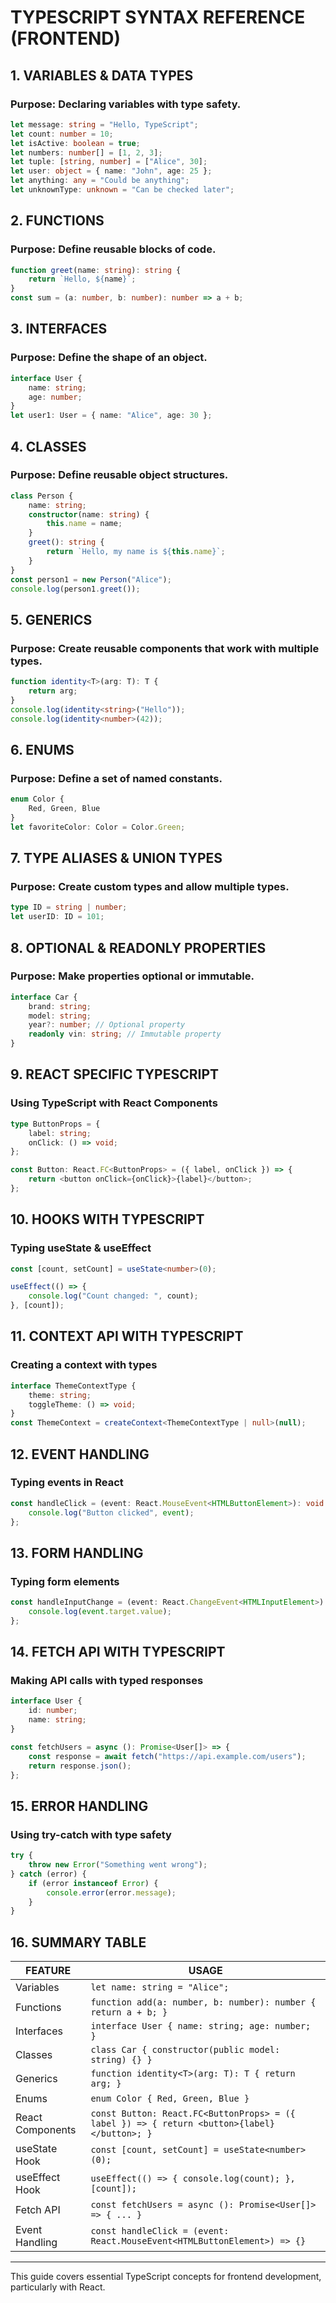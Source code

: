 # TYPESCRIPT SYNTAX REFERENCE (FRONTEND)

## 1. VARIABLES & DATA TYPES
### Purpose: Declaring variables with type safety.
```typescript
let message: string = "Hello, TypeScript";
let count: number = 10;
let isActive: boolean = true;
let numbers: number[] = [1, 2, 3];
let tuple: [string, number] = ["Alice", 30];
let user: object = { name: "John", age: 25 };
let anything: any = "Could be anything";
let unknownType: unknown = "Can be checked later";
```

## 2. FUNCTIONS
### Purpose: Define reusable blocks of code.
```typescript
function greet(name: string): string {
    return `Hello, ${name}`;
}
const sum = (a: number, b: number): number => a + b;
```

## 3. INTERFACES
### Purpose: Define the shape of an object.
```typescript
interface User {
    name: string;
    age: number;
}
let user1: User = { name: "Alice", age: 30 };
```

## 4. CLASSES
### Purpose: Define reusable object structures.
```typescript
class Person {
    name: string;
    constructor(name: string) {
        this.name = name;
    }
    greet(): string {
        return `Hello, my name is ${this.name}`;
    }
}
const person1 = new Person("Alice");
console.log(person1.greet());
```

## 5. GENERICS
### Purpose: Create reusable components that work with multiple types.
```typescript
function identity<T>(arg: T): T {
    return arg;
}
console.log(identity<string>("Hello"));
console.log(identity<number>(42));
```

## 6. ENUMS
### Purpose: Define a set of named constants.
```typescript
enum Color {
    Red, Green, Blue
}
let favoriteColor: Color = Color.Green;
```

## 7. TYPE ALIASES & UNION TYPES
### Purpose: Create custom types and allow multiple types.
```typescript
type ID = string | number;
let userID: ID = 101;
```

## 8. OPTIONAL & READONLY PROPERTIES
### Purpose: Make properties optional or immutable.
```typescript
interface Car {
    brand: string;
    model: string;
    year?: number; // Optional property
    readonly vin: string; // Immutable property
}
```

## 9. REACT SPECIFIC TYPESCRIPT
### Using TypeScript with React Components
```typescript
type ButtonProps = {
    label: string;
    onClick: () => void;
};

const Button: React.FC<ButtonProps> = ({ label, onClick }) => {
    return <button onClick={onClick}>{label}</button>;
};
```

## 10. HOOKS WITH TYPESCRIPT
### Typing useState & useEffect
```typescript
const [count, setCount] = useState<number>(0);

useEffect(() => {
    console.log("Count changed: ", count);
}, [count]);
```

## 11. CONTEXT API WITH TYPESCRIPT
### Creating a context with types
```typescript
interface ThemeContextType {
    theme: string;
    toggleTheme: () => void;
}
const ThemeContext = createContext<ThemeContextType | null>(null);
```

## 12. EVENT HANDLING
### Typing events in React
```typescript
const handleClick = (event: React.MouseEvent<HTMLButtonElement>): void => {
    console.log("Button clicked", event);
};
```

## 13. FORM HANDLING
### Typing form elements
```typescript
const handleInputChange = (event: React.ChangeEvent<HTMLInputElement>) => {
    console.log(event.target.value);
};
```

## 14. FETCH API WITH TYPESCRIPT
### Making API calls with typed responses
```typescript
interface User {
    id: number;
    name: string;
}

const fetchUsers = async (): Promise<User[]> => {
    const response = await fetch("https://api.example.com/users");
    return response.json();
};
```

## 15. ERROR HANDLING
### Using try-catch with type safety
```typescript
try {
    throw new Error("Something went wrong");
} catch (error) {
    if (error instanceof Error) {
        console.error(error.message);
    }
}
```

## 16. SUMMARY TABLE
| FEATURE | USAGE |
|---------|------|
| Variables | `let name: string = "Alice";` |
| Functions | `function add(a: number, b: number): number { return a + b; }` |
| Interfaces | `interface User { name: string; age: number; }` |
| Classes | `class Car { constructor(public model: string) {} }` |
| Generics | `function identity<T>(arg: T): T { return arg; }` |
| Enums | `enum Color { Red, Green, Blue }` |
| React Components | `const Button: React.FC<ButtonProps> = ({ label }) => { return <button>{label}</button>; }` |
| useState Hook | `const [count, setCount] = useState<number>(0);` |
| useEffect Hook | `useEffect(() => { console.log(count); }, [count]);` |
| Fetch API | `const fetchUsers = async (): Promise<User[]> => { ... }` |
| Event Handling | `const handleClick = (event: React.MouseEvent<HTMLButtonElement>) => {}` |

---
This guide covers essential TypeScript concepts for frontend development, particularly with React.
